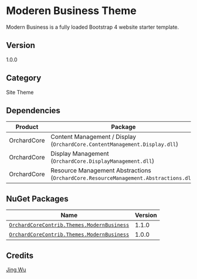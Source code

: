 # Moderen Business Theme

Modern Business is a fully loaded Bootstrap 4 website starter template.

## Version

1.0.0

## Category

Site Theme

## Dependencies

| Product | Package |
| --- | --- |
| OrchardCore | Content Management / Display (`OrchardCore.ContentManagement.Display.dll`) |
| OrchardCore | Display Management (`OrchardCore.DisplayManagement.dll`) |
| OrchardCore | Resource Management Abstractions (`OrchardCore.ResourceManagement.Abstractions.dll`) |

## NuGet Packages

| Name | Version |
| --- | --- |
| [`OrchardCoreContrib.Themes.ModernBusiness`](https://www.nuget.org/packages/OrchardCoreContrib.Themes.ModernBusiness/1.1.0) | 1.1.0 |
| [`OrchardCoreContrib.Themes.ModernBusiness`](https://www.nuget.org/packages/OrchardCoreContrib.Themes.ModernBusiness/1.0.0) | 1.0.0 |

## Credits

[Jing Wu](https://github.com/jwu-au)
